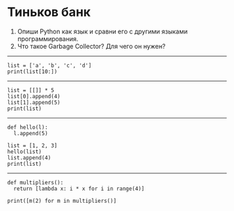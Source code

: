 # Тиньков банк

1. Опиши Python как язык и сравни его с другими языками программирования.
2. Что такое Garbage Collector? Для чего он нужен?

---------

```
list = ['a', 'b', 'c', 'd']
print(list[10:])
```

---------

```
list = [[]] * 5
list[0].append(4)
list[1].append(5)
print(list)
```

---------

```
def hello(l):
  l.append(5)
  
list = [1, 2, 3]
hello(list)
list.append(4)
print(list)
```

---------

```
def multipliers():
  return [lambda x: i * x for i in range(4)]
  
print([m(2) for m in multipliers()]
```
